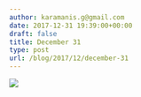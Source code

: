 ```yaml
---
author: karamanis.g@gmail.com
date: 2017-12-31 19:39:00+00:00
draft: false
title: December 31
type: post
url: /blog/2017/12/december-31
---
```




  
   ![](https://images.squarespace-cdn.com/content/v1/4f3f61bae4b063b909445965/1514744049109-AQ6VVCUPR0SBGJK1T0RC/ke17ZwdGBToddI8pDm48kLSERMgCVymnItqhne5EfYV7gQa3H78H3Y0txjaiv_0fDoOvxcdMmMKkDsyUqMSsMWxHk725yiiHCCLfrh8O1z5QHyNOqBUUEtDDsRWrJLTmMCg6RGY8TrcVSOIk4QoDPnvjthEs8TAhVmYN7i_-QaEW7L_Q40KNxq4S2FLq3V0y/IMG_3564.jpg?format=original)

  


